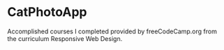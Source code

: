 # CatPhotoApp
Accomplished courses I completed provided by freeCodeCamp.org from the curriculum Responsive Web Design.
